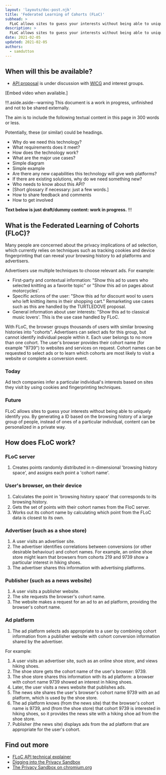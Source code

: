 ```yaml
---
layout: 'layouts/doc-post.njk'
title: 'Federated Learning of Cohorts (FLoC)'
subhead: >
  FLoC allows sites to guess your interests without being able to uniquely identify you.
description: >
  FLoC allows sites to guess your interests without being able to uniquely identify you. By generating a ID based on the browsing history of a large group of people, instead of ones of a particular individual, content can be personalized in a private way.
date: 2021-02-05
updated: 2021-02-05
authors:
  - samdutton
---
```


## When will this be available?

* [API proposal](https://github.com/WICG/floc) is under discussion with [WICG](https://www.w3.org/community/wicg/) and interest groups.


[Embed video when available.]


!!!.aside.aside--warning
This document is a work in progress, unfinished and not to be shared externally.

The aim is to include the following textual content in this page in 300 words or less. 

Potentially, these (or similar) could be headings.

* Why do we need this technology? 
* What requirements does it meet?
* How does the technology work?
* What are the major use cases?
* Simple diagram
* Simple example
* Are there any new capabilities this technology will give web platforms?
* If there are existing solutions, why do we need something new? 
* Who needs to know about this API?
* [Short glossary if necessary: just a few words.]
* How to share feedback and comments
* How to get involved

**Text below is just draft/dummy content: work in progress.**
!!!


## What is the Federated Learning of Cohorts (FLoC)?

Many people are concerned about the privacy implications of ad selection, which currently relies on techniques such as tracking cookies and device fingerprinting that can reveal your browsing history to ad platforms and advertisers.

Advertisers use multiple techniques to choose relevant ads. For example:
* First-party and contextual information: "Show this ad to users who selected knitting as a favorite topic" or "Show this ad on pages about motorcycles'.
* Specific actions of the user: "Show this ad for discount wool to users who left knitting items in their shopping cart." Remarketing use cases such as this are handled by the TURTLEDOVE proposal.
* General information about user interests: "Show this ad to classical music lovers'. This is the use case handled by FLoC.

With FLoC, the browser groups thousands of users with similar browsing histories into "cohorts". Advertisers can select ads for this group, but cannot identify individual people within it. Each user belongs to no more than one cohort. The user's browser provides their cohort name (for example "9739") to websites and services on request. Cohort names can be requested to select ads or to learn which cohorts are most likely to visit a website or complete a conversion event.

### Today
Ad tech companies infer a particular individual's interests based on sites they visit by using cookies and fingerprinting techniques.

### Future
FLoC allows sites to guess your interests without being able to uniquely identify you. By generating a ID based on the browsing history of a large group of people, instead of ones of a particular individual, content can be personalized in a private way.


## How does FLoC work?

### FLoC server
1. Creates points randomly distributed in n-dimensional 'browsing history space', and assigns each point a 'cohort name'.

### User's browser, on their device
1. Calculates the point in 'browsing history space' that corresponds to its browsing history.
1. Gets the set of points with their cohort names from the FloC server.
1. Works out its cohort name by calculating which point from the FLoC data is closest to its own.

### Advertiser (such as a shoe store)
1. A user visits an advertiser site.
1. The advertiser identifies correlations between conversions (or other desirable behaviour) and cohort names. For example, an online shoe store might learn that browsers from cohorts 219 and 9739 show a particular interest in hiking shoes.
1. The advertiser shares this information with advertising platforms.

### Publisher (such as a news website)
1. A user visits a publisher website.
1. The site requests the browser's cohort name.
1. The website makes a request for an ad to an ad platform, providing the browser's cohort name.

### Ad platform
1. The ad platform selects ads appropriate to a user by combining cohort information from a publisher website with cohort conversion information shared by the advertiser.

For example:

1. A user visits an advertiser site, such as an online shoe store, and views hiking shoes.
1. The shoe store gets the cohort name of the user's browser: 9739.
1. The shoe store shares this information with its ad platform: a browser with cohort name 9739 showed an interest in hiking shoes.
1. Later, the user visits a news website that publishes ads.
1. The news site shares the user's browser's cohort name 9739 with an ad platform, which is used by the shoe store.
1. The ad platform knows (from the news site) that the browser's cohort name is 9739, and (from the shoe store) that cohort 9739 is interested in hiking shoes, so it provides the news site with a hiking shoe ad from the shoe store.
1. Publisher (the news site) displays ads from the ad platform that are appropriate for the user's cohort.


## Find out more

* [FLoC API technical explainer](https://github.com/WICG/floc)
* [Digging into the Privacy Sandbox](web.dev/digging-into-the-privacy-sandbox)
* [The Privacy Sandbox on chromium.org](chromium.org/Home/chromium-privacy/privacy-sandbox)
